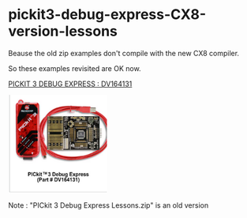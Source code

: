 
# pickit3-debug-express-CX8-version-lessons

Beause the old zip examples don't compile with the new CX8 compiler.

So these examples revisited are OK now.

<a href="https://www.microchip.com/en-us/development-tool/DV164131">PICKIT 3 DEBUG EXPRESS : DV164131</a>

<img src="im.png" alt="drawing" width="200"/>

Note : "PICkit 3 Debug Express Lessons.zip" is an old version
